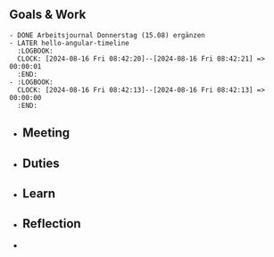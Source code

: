 ## Goals & Work
	- DONE Arbeitsjournal Donnerstag (15.08) ergänzen
	- LATER hello-angular-timeline
	  :LOGBOOK:
	  CLOCK: [2024-08-16 Fri 08:42:20]--[2024-08-16 Fri 08:42:21] =>  00:00:01
	  :END:
	- :LOGBOOK:
	  CLOCK: [2024-08-16 Fri 08:42:13]--[2024-08-16 Fri 08:42:13] =>  00:00:00
	  :END:
- ## Meeting
- ## Duties
- ## Learn
- ## Reflection
-